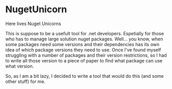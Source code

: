 # NugetUnicorn

Here lives Nuget Unicorns

This is suppose to be a usefult tool for .net developers. Espetially for those who has to manage large solution nuget packages. Well... you know, when some packages need some versions and their dependencies has its own idea of which package versions they need to use.
Once I've found myself struggling with a number of packages and their version restrictions, so I had to write all those version to a piece of paper to find what package can use what version.

So, as I am a bit lazy, I decided to write a tool that would do this (and some other stuff) for me.
